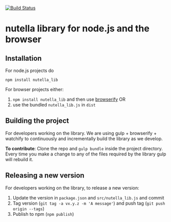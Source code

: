 [![Build Status](https://travis-ci.org/nutella-framework/nutella_lib.js.svg?branch=master)](https://travis-ci.org/nutella-framework/nutella_lib.js)

# nutella library for node.js and the browser

## Installation
For node.js projects do
```
npm install nutella_lib
```

For browser projects either:

1. `npm install nutella_lib` and then use [browserify](http://browserify.org/) OR
2. use the bundled `nutella_lib.js` in `dist`


## Building the project
For developers working on the library. We are using gulp + browserify + watchify to continuously and incrementally build the library as we develop. 

**To contribute**: Clone the repo and `gulp bundle` inside the project directory. Every time you make a change to any of the files required by the library gulp will rebuild it. 


## Releasing a new version
For developers working on the library, to release a new version:

1. Update the version in `package.json` and `src/nutella_lib.js` and commit
1. Tag version (`git tag -a vx.y.z -m 'A message'`) and push tag (`git push origin --tags`)
1. Publish to npm (`npm publish`)
